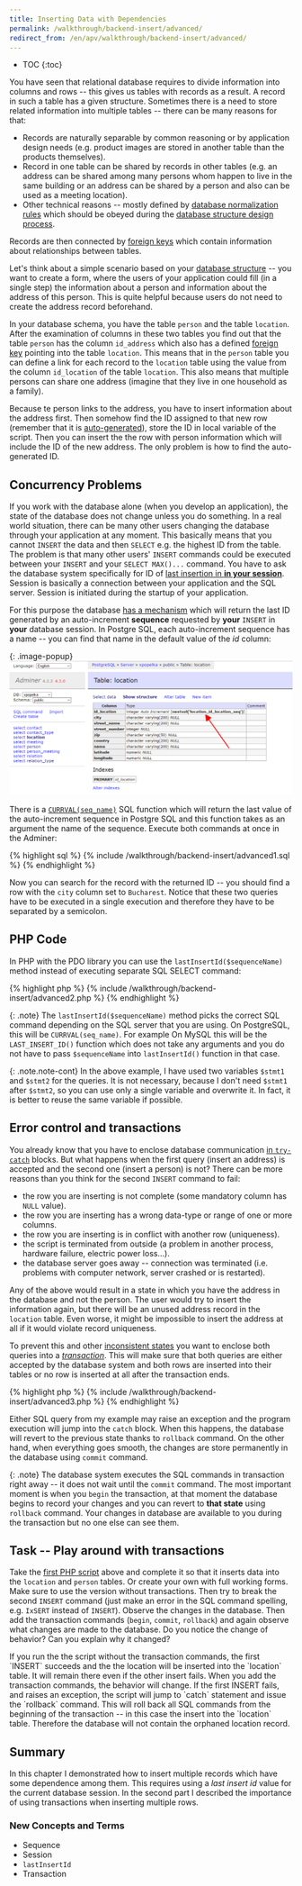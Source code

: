 ```yaml
---
title: Inserting Data with Dependencies
permalink: /walkthrough/backend-insert/advanced/
redirect_from: /en/apv/walkthrough/backend-insert/advanced/
---
```


* TOC
{:toc}

You have seen that relational database requires to divide information into columns and rows -- this gives us
tables with records as a result. A record in such a table has a given structure. Sometimes there is a need to store
related information into multiple tables -- there can be many reasons for that:

- Records are naturally separable by common reasoning or by application design needs
  (e.g. product images are stored in another table than the products themselves).
- Record in one table can be shared by records in other tables (e.g. an address can be shared
  among many persons whom happen to live in the same building or an address can be shared by a person
  and also can be used as a meeting location).
- Other technical reasons -- mostly defined by
  [database normalization rules](/articles/database-design/#database-normalization) which
  should be obeyed during the [database structure design process](/articles/database-design/).

Records are then connected by [foreign keys](/articles/relational-database/#foreign-key) which
contain information about relationships between tables.

Let's think about a simple scenario based on your
[database structure](http://odinuv.cz/course/#project-assignment) -- you want to create a form, where the users
of your application could fill (in a single step) the information about a person and information about the address of this person. This is quite helpful because users do not need to create the address record beforehand.

In your database schema, you have the table `person` and the table `location`. After the examination of columns in these two
tables you find out that the table `person` has the column `id_address` which also has a defined
[foreign key](http://odinuv.cz/articles/relational-database/#foreign-key) pointing into the table `location`.
This means that in the `person` table you can define a link for each record to the `location` table using the value from
the column `id_location` of the table `location`. This also means that multiple persons can share one address (imagine that
they live in one household as a family).

Because te person links to the address, you have to insert information about the address first. Then
somehow find the ID assigned to that new row (remember that it is [auto-generated](http://odinuv.cz/walkthrough/database/#insert)), store the ID in local variable of the script.
Then you can insert the the row with person information which will include the ID of the new address.
The only problem is how to find the auto-generated ID.

## Concurrency Problems
If you work with the database alone (when you develop an application), the state of the database does not change unless
you do something. In a real world situation, there can be many other users changing the database through your application
at any moment. This basically means that you cannot `INSERT` the data and then `SELECT` e.g. the highest ID from the table.
The problem is that many other users' `INSERT` commands could be executed between your `INSERT` and your `SELECT MAX()...` command. You have to ask the database system specifically for ID of
[last insertion in **in your session**](/articles/database-tech/#currval--lastinsertid-or-max). Session is
basically a connection between your application and the SQL server. Session is initiated during the startup of
your application.

For this purpose the database [has a mechanism](/articles/database-tech/#automatically-generated-key) which will return the last ID generated by an auto-increment
**sequence** requested by **your** `INSERT` in **your** database session. In Postgre SQL, each auto-increment sequence
has a name -- you can find that name in the default value of the *id* column:

{: .image-popup}
![Screenshot - Sequence Name](/walkthrough/backend-insert/sequence-name.png)

There is a [`CURRVAL(seq_name)`](/articles/database-tech/#auto-increment-in-postgresql) SQL function which will return the last value of the auto-increment sequence in Postgre SQL and
this function takes as an argument the name of the sequence. Execute both commands at once in the Adminer:

{% highlight sql %}
{% include /walkthrough/backend-insert/advanced1.sql %}
{% endhighlight %}

Now you can search for the record with the returned ID -- you should find a row with the `city` column set to `Bucharest`.
Notice that these two queries have to be executed in a single execution and therefore they have to be separated by a semicolon.

## PHP Code
In PHP with the PDO library you can use the `lastInsertId($sequenceName)` method instead of executing separate SQL SELECT
command:

{% highlight php %}
{% include /walkthrough/backend-insert/advanced2.php %}
{% endhighlight %}

{: .note}
The `lastInsertId($sequenceName)` method picks the correct SQL command depending on the SQL server that you are using.
On PostgreSQL, this will be `CURRVAL(seq_name)`. For example On MySQL this will be the `LAST_INSERT_ID()` function
which does not take any arguments and you do not have to pass `$sequenceName` into `lastInsertId()` function in that case.

{: .note.note-cont}
In the above example, I have used two variables `$stmt1` and `$stmt2` for the queries. It is not necessary, because
I don't need `$stmt1` after `$stmt2`, so you can use only a single variable and overwrite it. In fact, it is
better to reuse the same variable if possible.

## Error control and transactions
You already know that you have to enclose database communication [in `try-catch`](/walkthrough/backend-select/#finalizing) blocks. But what happens when the
first query (insert an address) is accepted and the second one (insert a person) is not? There can be more reasons than
you think for the second `INSERT` command to fail:

- the row you are inserting is not complete (some mandatory column has `NULL` value).
- the row you are inserting has a wrong data-type or range of one or more columns.
- the row you are inserting is in conflict with another row (uniqueness).
- the script is terminated from outside (a problem in another process, hardware failure, electric power loss...).
- the database server goes away -- connection was terminated (i.e. problems with computer network, server crashed or is restarted).

Any of the above would result in a state in which you have the address in the database and not the person.
The user would try to insert the information again, but there will be an unused address record in the `location` table.
Even worse, it might be impossible to insert the address at all if it would violate record uniqueness.

To prevent this and other [inconsistent states](/articles/database-systems/#data-integrity) you
want to enclose both queries into a [*transaction*](/articles/database-systems#transaction).
This will make sure that both queries are either accepted by the database system and both
rows are inserted into their tables or no row is inserted at all after the transaction ends.

{% highlight php %}
{% include /walkthrough/backend-insert/advanced3.php %}
{% endhighlight %}

Either SQL query from my example may raise an exception and the program execution will jump into the `catch` block. When this
happens, the database will revert to the previous state thanks to `rollback` command. On the other hand, when everything goes
smooth, the changes are store permanently in the database using `commit` command.

{: .note}
The database system executes the SQL commands in transaction right away -- it does not wait until the `commit` command.
The most important moment is when you `begin` the transaction, at that moment the database begins to record
your changes and you can revert to **that state** using `rollback` command. Your changes in database are available to you
during the transaction but no one else can see them.

## Task -- Play around with transactions
Take the [first PHP script](#php-code) above and complete it so that it inserts data into the `location` and `person` tables. Or create your own with full working forms. Make sure to use the version without transactions. Then try to break
the second `INSERT` command (just make an error in the SQL command spelling, e.g. `IxSERT` instead of
`INSERT`). Observe the changes in the database. Then add the transaction commands (`begin`, `commit`, `rollback`)
and again observe what changes are made to the database. Do you notice the change of behavior?
Can you explain why it changed?

<div class="solution">
    <p markdown="1">
        If you run the the script without the transaction commands, the first `INSERT` succeeds and the the location
        will be inserted into the `location` table. It will remain there even if the other insert fails.
        When you add the transaction commands, the behavior will change. If the first INSERT fails, and
        raises an exception, the script will jump to `catch` statement and issue the `rollback` command.
        This will roll back all SQL commands from the beginning of the transaction -- in this case the
        insert into the `location` table. Therefore the database will not contain the orphaned location record.
    </p>
</div>

## Summary
In this chapter I demonstrated how to insert multiple records which have some dependence among them. This requires
using a *last insert id* value for the current database session. In the second part
I described the importance of using transactions when inserting multiple rows.

### New Concepts and Terms
- Sequence
- Session
- `lastInsertId`
- Transaction
